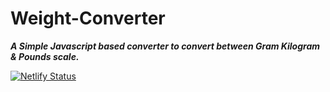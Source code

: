 # Weight-Converter

***A Simple Javascript based converter to convert between Gram Kilogram & Pounds scale.***

[![Netlify Status](https://api.netlify.com/api/v1/badges/a24a6513-c8e7-439d-b9ad-56f2076f4313/deploy-status)](https://app.netlify.com/sites/weightc/deploys)
